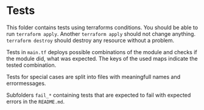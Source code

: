 # Tests

This folder contains tests using terraforms conditions. You should be able to run `terraform apply`. Another `terraform apply` should not change anything. `terraform destroy` should destroy any resource without a problem. 

Tests in `main.tf` deploys possible combinations of the module and checks if the module did, what was expected. The keys of the used maps indicate the tested combination.

Tests for special cases are split into files with meaningfull names and errormessages.

Subfolders `fail_*` containing tests that are expected to fail with expected errors in the `README.md`.